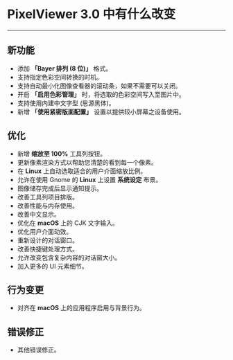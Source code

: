 ﻿# PixelViewer 3.0 中有什么改变
 ---

## 新功能
+ 添加 **「Bayer 排列 (8 位)」** 格式。
+ 支持指定色彩空间转换的时机。
+ 支持自动最小化图像查看器的滚动条，如果不需要可以关闭。
+ 开启 **「启用色彩管理」** 时，将选取的色彩空间写入至图片中。
+ 支持使用内建中文字型 (思源黑体)。
+ 新增 **「使用紧密版面配置」** 设置以提供较小屏幕之设备使用。

## 优化
+ 新增 **缩放至 100%** 工具列按钮。
+ 更新像素渲染方式以帮助您清楚的看到每一个像素。
+ 在 **Linux** 上自动选取适合的用户介面缩放比例。
+ 允许在使用 Gnome 的 **Linux** 上设置 **系统设定** 布景。
+ 图像储存完成后显示通知提示。
+ 改善工具列项目排版。
+ 改善性能与内存使用。
+ 改善中文显示。
+ 优化在 **macOS** 上的 CJK 文字输入。
+ 优化用户介面动效。
+ 重新设计的对话窗口。
+ 改善快捷键处理方式。
+ 允许改变包含复杂内容的对话窗大小。
+ 加入更多的 UI 元素细节。

## 行为变更
+ 对齐在 **macOS** 上的应用程序启用与背景行为。

## 错误修正
+ 其他错误修正。